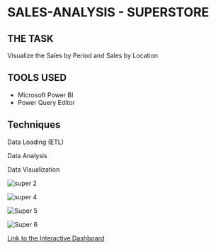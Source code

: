 # SALES-ANALYSIS - SUPERSTORE

## THE TASK
Visualize the Sales by Period and Sales by Location

## TOOLS USED
- Microsoft Power BI
- Power Query Editor

## Techniques

Data Loading (ETL)

Data Analysis

Data Visualization

![super 2](https://github.com/Shakirahhh/SALES-ANALYSIS/assets/112478111/d66298a4-9a31-4679-81cb-5321a7d4c596)

![super 4](https://github.com/Shakirahhh/SALES-ANALYSIS/assets/112478111/21f1dec0-4728-45df-b639-aa9832fe2c37)

![Super 5](https://github.com/Shakirahhh/SALES-ANALYSIS/assets/112478111/ba8f9488-28b3-4513-8e5a-4c92f5d02bdb)


![Super 6](https://github.com/Shakirahhh/SALES-ANALYSIS/assets/112478111/cf96c085-d3da-40d7-ad15-4213b6d55f39)


[Link to the Interactive Dashboard](https://app.powerbi.com/view?r=eyJrIjoiMDRlZjdlYWEtY2ZhMy00M2VmLTgyNGMtMTg2ZmUyZDdmODg5IiwidCI6IjgyMjU5N2NkLTQ1ZTYtNDEzMS1hM2JkLTNiNWUwZTFhNzI0MyJ9)
